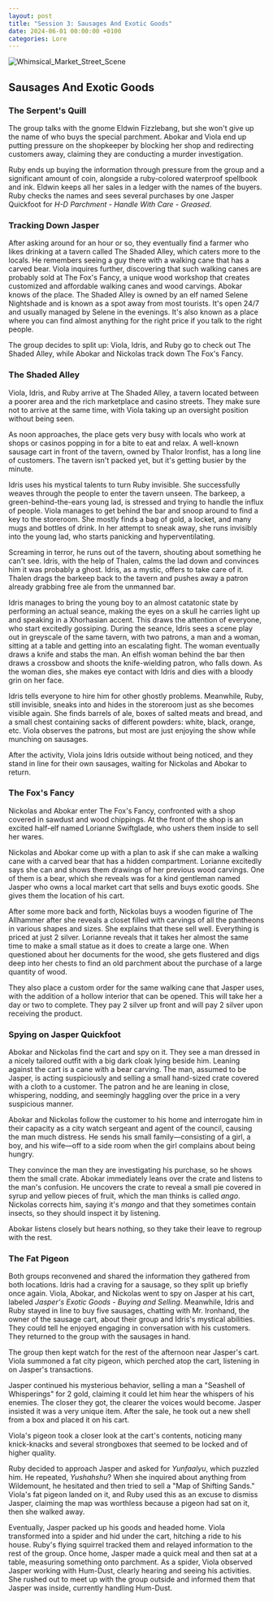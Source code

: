 ```yaml
---
layout: post
title: "Session 3: Sausages And Exotic Goods"
date: 2024-06-01 00:00:00 +0100
categories: Lore
---
```

![Whimsical_Market_Street_Scene](https://github.com/JanStaelens/JanStaelens.github.io/assets/40687012/8e37cdaf-69a9-47f3-afae-da9e1f565bef)

## Sausages And Exotic Goods

### The Serpent's Quill

The group talks with the gnome Eldwin Fizzlebang, but she won't give up the name of who buys the special parchment. Abokar and Viola end up putting pressure on the shopkeeper by blocking her shop and redirecting customers away, claiming they are conducting a murder investigation.

Ruby ends up buying the information through pressure from the group and a significant amount of coin, alongside a ruby-colored waterproof spellbook and ink. Eldwin keeps all her sales in a ledger with the names of the buyers. Ruby checks the names and sees several purchases by one Jasper Quickfoot for *H-D Parchment - Handle With Care - Greased*.

### Tracking Down Jasper

After asking around for an hour or so, they eventually find a farmer who likes drinking at a tavern called The Shaded Alley, which caters more to the locals. He remembers seeing a guy there with a walking cane that has a carved bear. Viola inquires further, discovering that such walking canes are probably sold at The Fox's Fancy, a unique wood workshop that creates customized and affordable walking canes and wood carvings. Abokar knows of the place. The Shaded Alley is owned by an elf named Selene Nightshade and is known as a spot away from most tourists. It's open 24/7 and usually managed by Selene in the evenings. It's also known as a place where you can find almost anything for the right price if you talk to the right people.

The group decides to split up: Viola, Idris, and Ruby go to check out The Shaded Alley, while Abokar and Nickolas track down The Fox's Fancy.

### The Shaded Alley

Viola, Idris, and Ruby arrive at The Shaded Alley, a tavern located between a poorer area and the rich marketplace and casino streets. They make sure not to arrive at the same time, with Viola taking up an oversight position without being seen.

As noon approaches, the place gets very busy with locals who work at shops or casinos popping in for a bite to eat and relax. A well-known sausage cart in front of the tavern, owned by Thalor Ironfist, has a long line of customers. The tavern isn't packed yet, but it's getting busier by the minute.

Idris uses his mystical talents to turn Ruby invisible. She successfully weaves through the people to enter the tavern unseen. The barkeep, a green-behind-the-ears young lad, is stressed and trying to handle the influx of people. Viola manages to get behind the bar and snoop around to find a key to the storeroom. She mostly finds a bag of gold, a locket, and many mugs and bottles of drink. In her attempt to sneak away, she runs invisibly into the young lad, who starts panicking and hyperventilating.

Screaming in terror, he runs out of the tavern, shouting about something he can't see. Idris, with the help of Thalen, calms the lad down and convinces him it was probably a ghost. Idris, as a mystic, offers to take care of it. Thalen drags the barkeep back to the tavern and pushes away a patron already grabbing free ale from the unmanned bar.

Idris manages to bring the young boy to an almost catatonic state by performing an actual seance, making the eyes on a skull he carries light up and speaking in a Xhorhasian accent. This draws the attention of everyone, who start excitedly gossiping. During the seance, Idris sees a scene play out in greyscale of the same tavern, with two patrons, a man and a woman, sitting at a table and getting into an escalating fight. The woman eventually draws a knife and stabs the man. An elfish woman behind the bar then draws a crossbow and shoots the knife-wielding patron, who falls down. As the woman dies, she makes eye contact with Idris and dies with a bloody grin on her face.

Idris tells everyone to hire him for other ghostly problems. Meanwhile, Ruby, still invisible, sneaks into and hides in the storeroom just as she becomes visible again. She finds barrels of ale, boxes of salted meats and bread, and a small chest containing sacks of different powders: white, black, orange, etc. Viola observes the patrons, but most are just enjoying the show while munching on sausages.

After the activity, Viola joins Idris outside without being noticed, and they stand in line for their own sausages, waiting for Nickolas and Abokar to return.

### The Fox's Fancy

Nickolas and Abokar enter The Fox's Fancy, confronted with a shop covered in sawdust and wood chippings. At the front of the shop is an excited half-elf named Lorianne Swiftglade, who ushers them inside to sell her wares.

Nickolas and Abokar come up with a plan to ask if she can make a walking cane with a carved bear that has a hidden compartment. Lorianne excitedly says she can and shows them drawings of her previous wood carvings. One of them is a bear, which she reveals was for a kind gentleman named Jasper who owns a local market cart that sells and buys exotic goods. She gives them the location of his cart.

After some more back and forth, Nickolas buys a wooden figurine of The Allhammer after she reveals a closet filled with carvings of all the pantheons in various shapes and sizes. She explains that these sell well. Everything is priced at just 2 silver. Lorianne reveals that it takes her almost the same time to make a small statue as it does to create a large one. When questioned about her documents for the wood, she gets flustered and digs deep into her chests to find an old parchment about the purchase of a large quantity of wood.

They also place a custom order for the same walking cane that Jasper uses, with the addition of a hollow interior that can be opened. This will take her a day or two to complete. They pay 2 silver up front and will pay 2 silver upon receiving the product.

### Spying on Jasper Quickfoot

Abokar and Nickolas find the cart and spy on it. They see a man dressed in a nicely tailored outfit with a big dark cloak lying beside him. Leaning against the cart is a cane with a bear carving. The man, assumed to be Jasper, is acting suspiciously and selling a small hand-sized crate covered with a cloth to a customer. The patron and he are leaning in close, whispering, nodding, and seemingly haggling over the price in a very suspicious manner.

Abokar and Nickolas follow the customer to his home and interrogate him in their capacity as a city watch sergeant and agent of the council, causing the man much distress. He sends his small family—consisting of a girl, a boy, and his wife—off to a side room when the girl complains about being hungry.

They convince the man they are investigating his purchase, so he shows them the small crate. Abokar immediately leans over the crate and listens to the man's confusion. He uncovers the crate to reveal a small pie covered in syrup and yellow pieces of fruit, which the man thinks is called *ango*. Nickolas corrects him, saying it's *mango* and that they sometimes contain insects, so they should inspect it by listening.

Abokar listens closely but hears nothing, so they take their leave to regroup with the rest.

### The Fat Pigeon

Both groups reconvened and shared the information they gathered from both locations. Idris had a craving for a sausage, so they split up briefly once again. Viola, Abokar, and Nickolas went to spy on Jasper at his cart, labeled *Jasper's Exotic Goods - Buying and Selling*. Meanwhile, Idris and Ruby stayed in line to buy five sausages, chatting with Mr. Ironhand, the owner of the sausage cart, about their group and Idris's mystical abilities. They could tell he enjoyed engaging in conversation with his customers. They returned to the group with the sausages in hand.

The group then kept watch for the rest of the afternoon near Jasper's cart. Viola summoned a fat city pigeon, which perched atop the cart, listening in on Jasper's transactions.

Jasper continued his mysterious behavior, selling a man a "Seashell of Whisperings" for 2 gold, claiming it could let him hear the whispers of his enemies. The closer they got, the clearer the voices would become. Jasper insisted it was a very unique item. After the sale, he took out a new shell from a box and placed it on his cart.

Viola's pigeon took a closer look at the cart's contents, noticing many knick-knacks and several strongboxes that seemed to be locked and of higher quality.

Ruby decided to approach Jasper and asked for *Yunfaalyu*, which puzzled him. He repeated, *Yushahshu*? When she inquired about anything from Wildemount, he hesitated and then tried to sell a "Map of Shifting Sands." Viola's fat pigeon landed on it, and Ruby used this as an excuse to dismiss Jasper, claiming the map was worthless because a pigeon had sat on it, then she walked away.

Eventually, Jasper packed up his goods and headed home. Viola transformed into a spider and hid under the cart, hitching a ride to his house. Ruby's flying squirrel tracked them and relayed information to the rest of the group. Once home, Jasper made a quick meal and then sat at a table, measuring something onto parchment. As a spider, Viola observed Jasper working with Hum-Dust, clearly hearing and seeing his activities. She rushed out to meet up with the group outside and informed them that Jasper was inside, currently handling Hum-Dust.